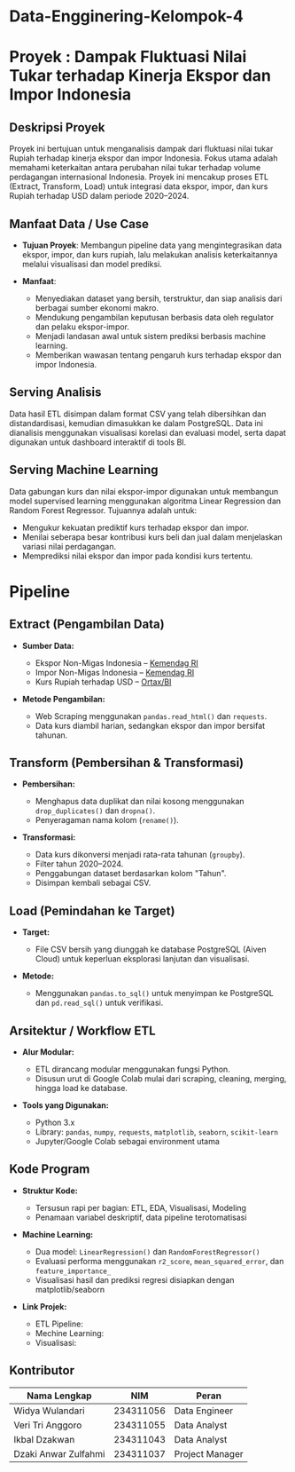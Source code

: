 # Data-Engginering-Kelompok-4

# Proyek : Dampak Fluktuasi Nilai Tukar terhadap Kinerja Ekspor dan Impor Indonesia

## Deskripsi Proyek
Proyek ini bertujuan untuk menganalisis dampak dari fluktuasi nilai tukar Rupiah terhadap kinerja ekspor dan impor Indonesia. Fokus utama adalah memahami keterkaitan antara perubahan nilai tukar terhadap volume perdagangan internasional Indonesia. Proyek ini mencakup proses ETL (Extract, Transform, Load) untuk integrasi data ekspor, impor, dan kurs Rupiah terhadap USD dalam periode 2020–2024.

## Manfaat Data / Use Case
- **Tujuan Proyek**:
  Membangun pipeline data yang mengintegrasikan data ekspor, impor, dan kurs rupiah, lalu melakukan analisis keterkaitannya melalui visualisasi dan model prediksi.
  
- **Manfaat**:
  - Menyediakan dataset yang bersih, terstruktur, dan siap analisis dari berbagai sumber ekonomi makro.
  - Mendukung pengambilan keputusan berbasis data oleh regulator dan pelaku ekspor-impor.
  - Menjadi landasan awal untuk sistem prediksi berbasis machine learning.
  - Memberikan wawasan tentang pengaruh kurs terhadap ekspor dan impor Indonesia.

## Serving Analisis
Data hasil ETL disimpan dalam format CSV yang telah dibersihkan dan distandardisasi, kemudian dimasukkan ke dalam PostgreSQL. Data ini dianalisis menggunakan visualisasi korelasi dan evaluasi model, serta dapat digunakan untuk dashboard interaktif di tools BI.

## Serving Machine Learning
Data gabungan kurs dan nilai ekspor-impor digunakan untuk membangun model supervised learning menggunakan algoritma Linear Regression dan Random Forest Regressor. Tujuannya adalah untuk:
- Mengukur kekuatan prediktif kurs terhadap ekspor dan impor.
- Menilai seberapa besar kontribusi kurs beli dan jual dalam menjelaskan variasi nilai perdagangan.
- Memprediksi nilai ekspor dan impor pada kondisi kurs tertentu.

# Pipeline

## Extract (Pengambilan Data)
- **Sumber Data:**
  - Ekspor Non-Migas Indonesia – [Kemendag RI](https://satudata.kemendag.go.id/data-informasi/perdagangan-luar-negeri/ekspor-non-migas-komoditi)
  - Impor Non-Migas Indonesia – [Kemendag RI](https://satudata.kemendag.go.id/data-informasi/perdagangan-luar-negeri/impor-non-migas-komoditi)
  - Kurs Rupiah terhadap USD – [Ortax/BI](https://datacenter.ortax.org/ortax/kursbi/show/USD?rentang_tanggal=2020-01-01,2024-12-31&show=USD)

- **Metode Pengambilan:**
  - Web Scraping menggunakan `pandas.read_html()` dan `requests`.
  - Data kurs diambil harian, sedangkan ekspor dan impor bersifat tahunan.

## Transform (Pembersihan & Transformasi)
- **Pembersihan:**
  - Menghapus data duplikat dan nilai kosong menggunakan `drop_duplicates()` dan `dropna()`.
  - Penyeragaman nama kolom (`rename()`).

- **Transformasi:**
  - Data kurs dikonversi menjadi rata-rata tahunan (`groupby`).
  - Filter tahun 2020–2024.
  - Penggabungan dataset berdasarkan kolom "Tahun".
  - Disimpan kembali sebagai CSV.

## Load (Pemindahan ke Target)
- **Target:**
  - File CSV bersih yang diunggah ke database PostgreSQL (Aiven Cloud) untuk keperluan eksplorasi lanjutan dan visualisasi.

- **Metode:**
  - Menggunakan `pandas.to_sql()` untuk menyimpan ke PostgreSQL dan `pd.read_sql()` untuk verifikasi.

## Arsitektur / Workflow ETL
- **Alur Modular:**
  - ETL dirancang modular menggunakan fungsi Python.
  - Disusun urut di Google Colab mulai dari scraping, cleaning, merging, hingga load ke database.

- **Tools yang Digunakan:**
  - Python 3.x
  - Library: `pandas`, `numpy`, `requests`, `matplotlib`, `seaborn`, `scikit-learn`
  - Jupyter/Google Colab sebagai environment utama

## Kode Program
- **Struktur Kode:**
  - Tersusun rapi per bagian: ETL, EDA, Visualisasi, Modeling
  - Penamaan variabel deskriptif, data pipeline terotomatisasi

- **Machine Learning:**
  - Dua model: `LinearRegression()` dan `RandomForestRegressor()`
  - Evaluasi performa menggunakan `r2_score`, `mean_squared_error`, dan `feature_importance_`
  - Visualisasi hasil dan prediksi regresi disiapkan dengan matplotlib/seaborn

- **Link Projek:**
  - ETL Pipeline: 
  - Mechine Learning: 
  - Visualisasi: 

## Kontributor
| Nama Lengkap         | NIM         | Peran           |
|----------------------|-------------|-----------------|
| Widya Wulandari      | 234311056   | Data Engineer   |
| Veri Tri Anggoro     | 234311055   | Data Analyst    |
| Ikbal Dzakwan        | 234311043   | Data Analyst    |
| Dzaki Anwar Zulfahmi | 234311037   | Project Manager |
